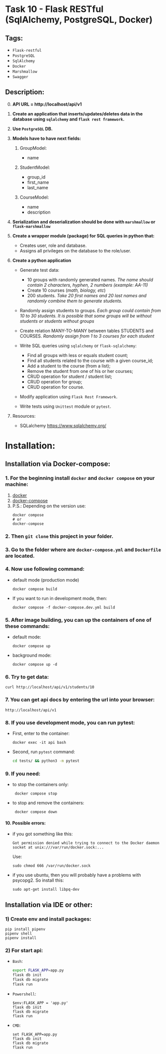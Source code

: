 # Task 10 - Flask RESTful (SqlAlchemy, PostgreSQL, Docker) 
## Tags:

- `Flask-restful`
- `PostgreSQL`
- `SqlAlchemy`
- `Docker`
- `Marshmallow`
- `Swagger`

## Description:
0) **API URL = http://localhost/api/v1**
1) **Create an application that inserts/updates/deletes data in the database using `sqlalchemy`
and `flask rest framework`.**

2) **Use `PostgreSQL` DB.**

3) **Models have to have next fields:**

   1. GroupModel:
      - name

   2. StudentModel:
      - group_id
      - first_name
      - last_name

   3. CourseModel:
      - name
      - description
4) **Serialization and deserialization should be done with `marshmallow` or `flask-marshmallow`**
5) **Create a wrapper module (package) for SQL queries in python that:**
   - Creates user, role and database.
   - Assigns all privileges on the database to the role/user.

6) **Create a python application**
   - Generate test data:
     + 10 groups with randomly generated names. *The name should contain 2 characters, hyphen, 2 numbers
       (example: AA-11)*
     + Create 10 courses (*math, biology, etc*)
     + 200 students. *Take 20 first names and 20 last names and randomly combine them to generate students.*

   - Randomly assign students to groups. *Each group could contain from 10 to 30 students.
     It is possible that some groups will be without students or students without groups*
   - Create relation MANY-TO-MANY between tables STUDENTS and COURSES.
     *Randomly assign from 1 to 3 courses for each student*
   
   - Write SQL queries using `sqlalchemy` or `flask-sqlalchemy`:
     + Find all groups with less or equals student count;
     + Find all students related to the course with a given course_id;
     + Add a student to the course (from a list);
     + Remove the student from one of his or her courses;
     + CRUD operation for student / student list;
     + CRUD operation for group;
     + CRUD operation for course.

   - Modify application using `Flask Rest Framework`.
   - Write tests using `Unittest` module or `pytest`.

7) Resources:
   - SQLalchemy https://www.sqlalchemy.org/
# Installation:
## Installation via Docker-compose:
### 1. For the beginning install `docker` and `docker compose` on your machine:
1) [docker](https://docs.docker.com/engine/install/ubuntu/)
2) [docker-compose](https://docs.docker.com/compose/install/)
3) P.S.: Depending on the version use:
    ```commandline
    docker compose
    # or
    docker-compose
    ```

### 2. Then `git clone` this project in your folder.
### 3. Go to the folder where are `docker-compose.yml` and `Dockerfile` are located.
### 4. Now use following command:
- default mode (production mode)
   ```commandline
   docker compose build
   ```
- If you want to run in development mode, then:
   ```commandline
   docker compose -f docker-compose.dev.yml build
   ```
### 5. After image building, you can up the containers of one of these commands:
- default mode:
   ```commandline
   docker compose up
   ```
- background mode:
   ```commandline
   docker compose up -d
   ```
### 6. Try to get data:
```commandline
curl http://localhost/api/v1/students/10
```
### 7. You can get api docs by entering the url into your browser:
```
http://localhost/api/v1
```
### 8. If you use development mode, you can run pytest:
- First, enter to the container:
    ```commandline
    docker exec -it api bash
    ```
- Second, run `pytest` command:
    ```bash
    cd tests/ && python3 -m pytest
    ```
### 9. If you need:
- to stop the containers only:
   ```commandline
    docker compose stop
    ```
- to stop and remove the containers:
   ```commandline
    docker compose down
   ```

#### 10. Possible errors:
- if you got something like this:
   ```commandline
   Got permission denied while trying to connect to the Docker daemon socket at unix:///var/run/docker.sock:...
   ```

   Use:
   ```commandline
   sudo chmod 666 /var/run/docker.sock
   ```
- if you use ubuntu, then you will probably have a problems with psycopg2.
So install this:
    ```commandline
    sudo apt-get install libpq-dev
    ```
## Installation via IDE or other:
### 1) Create env and install packages:
```commandline
pip install pipenv
pipenv shell
pipenv install
```

### 2) For start api:
- `Bash`:
   ```bash
   export FLASK_APP=app.py
   flask db init
   flask db migrate
   flask run
   ```
- `Powershell`:
   ```commandline
   $env:FLASK_APP = 'app.py'
   flask db init
   flask db migrate
   flask run
   ```
- `CMD`:
   ```commandline
   set FLASK_APP=app.py
   flask db init
   flask db migrate
   flask run
   ```
